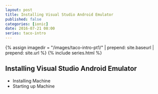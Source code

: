 ```yaml
---
layout: post
title: Installing Visual Studio Android Emulator
published: false
categories: [ionic]
date: 2016-07-21 08:00
series: taco-intro
---
```

{% assign imagedir = "/images/taco-intro-pt1/" | prepend: site.baseurl | prepend: site.url %}
{% include series.html %}

## Installing Visual Studio Android Emulator

* Installing Machine
* Starting up Machine
